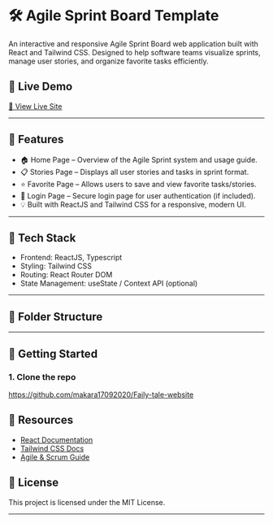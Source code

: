 # 🛠 Agile Sprint Board Template


An interactive and responsive Agile Sprint Board web application built with React and Tailwind CSS. Designed to help software teams visualize sprints, manage user stories, and organize favorite tasks efficiently.

## 🚀 Live Demo

[🔗 View Live Site](#)

---

## 📌 Features

- 🏠 Home Page – Overview of the Agile Sprint system and usage guide.
- 📋 Stories Page – Displays all user stories and tasks in sprint format.
- ⭐️ Favorite Page – Allows users to save and view favorite tasks/stories.
- 🔐 Login Page – Secure login page for user authentication (if included).
- 💡 Built with ReactJS and Tailwind CSS for a responsive, modern UI. 

---

## 🧱 Tech Stack

- Frontend: ReactJS, Typescript 
- Styling: Tailwind CSS
- Routing: React Router DOM
- State Management: useState / Context API (optional)

---

## 📁 Folder Structure


---

## 🧩 Getting Started

### 1. Clone the repo

https://github.com/makara17092020/Faily-tale-website

## 📎 Resources
- [React Documentation](#)
- [Tailwind CSS Docs](#)
- [Agile & Scrum Guide](#)

## 📄 License
This project is licensed under the MIT License.

---

